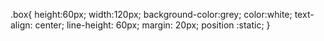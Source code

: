 .box{
    height:60px;
    width:120px;
    background-color:grey;
    color:white;
    text-align: center;
    line-height: 60px;
    margin: 20px;
    position :static;
}
